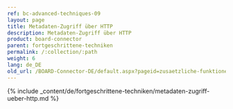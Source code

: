 ```yaml
---
ref: bc-advanced-techniques-09
layout: page
title: Metadaten-Zugriff über HTTP
description: Metadaten-Zugriff über HTTP
product: board-connector
parent: fortgeschrittene-techniken
permalink: /:collection/:path
weight: 6
lang: de_DE
old_url: /BOARD-Connector-DE/default.aspx?pageid=zusaetzliche-funktionen-im-designer
---
```

{% include _content/de/fortgeschrittene-techniken/metadaten-zugriff-ueber-http.md %}